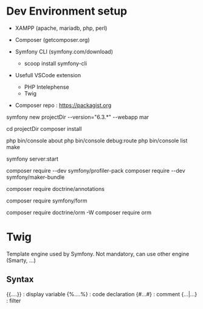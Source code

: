 # Dev Environment setup
<!-- Download -->
- XAMPP (apache, mariadb, php, perl)
- Composer (getcomposer.org)
- Symfony CLI (symfony.com/download)
    - scoop install symfony-cli

- Usefull VSCode extension
  - PHP Intelephense
  - Twig

- Composer repo : https://packagist.org


<!-- Create Symfony project from scratch --> 
symfony new projectDir --version="6.3.*" --webapp mar

<!-- Create Symfony project from existing source -->
cd projectDir
composer install

<!-- Display information about project -->
php bin/console about
php bin/console debug:route 
php bin/console list make

<!-- Local dev server -->
symfony server:start

<!-- Add Symfony Profiler feature -->
composer require --dev symfony/profiler-pack
composer require --dev symfony/maker-bundle

<!-- Route via annotation -->
composer require doctrine/annotations

<!-- Form -->
composer require symfony/form

<!-- Doctrine -->
composer require doctrine/orm -W
composer require orm

# Twig
Template engine used by Symfony.
Not mandatory, can use other engine (Smarty, ...)

## Syntax
{{....}} : display variable
{%....%} : code declaration
{#...#} : comment
{...|...} : filter
